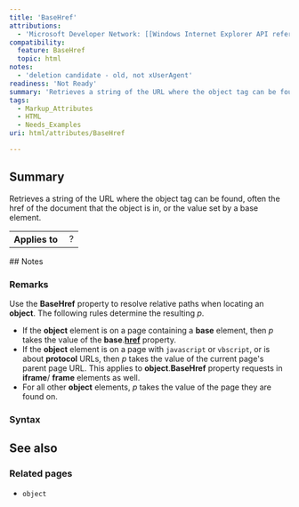 ```yaml
---
title: 'BaseHref'
attributions:
  - 'Microsoft Developer Network: [[Windows Internet Explorer API reference](http://msdn.microsoft.com/en-us/library/ie/hh828809%28v=vs.85%29.aspx) Article]'
compatibility:
  feature: BaseHref
  topic: html
notes:
  - 'deletion candidate - old, not xUserAgent'
readiness: 'Not Ready'
summary: 'Retrieves a string of the URL where the object tag can be found, often the href of the document that the object is in, or the value set by a base element.'
tags:
  - Markup_Attributes
  - HTML
  - Needs_Examples
uri: html/attributes/BaseHref

---
```

## Summary

Retrieves a string of the URL where the object tag can be found, often the href of the document that the object is in, or the value set by a base element.

<table class="wikitable">
<tr>
<th>
Applies to

</th>
<td>
 ?

</td>
</tr>
</table>
## Notes

### Remarks

Use the **BaseHref** property to resolve relative paths when locating an **object**. The following rules determine the resulting *p*.

-   If the **object** element is on a page containing a **base** element, then *p* takes the value of the **base**.[**href**](/html/attributes/href_(base)) property.
-   If the **object** element is on a page with `javascript` or `vbscript`, or is about **protocol** URLs, then *p* takes the value of the current page's parent page URL. This applies to **object**.**BaseHref** property requests in **iframe**/ **frame** elements as well.
-   For all other **object** elements, *p* takes the value of the page they are found on.

### Syntax

## See also

### Related pages

-   `object`
